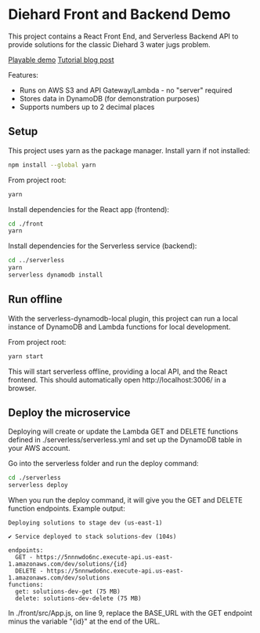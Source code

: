# Diehard Front and Backend Demo

This project contains a React Front End, and Serverless Backend API to provide solutions for the classic Diehard 3 water jugs problem.

[Playable demo](https://react-diehard.s3.amazonaws.com/index.html)
[Tutorial blog post](https://jeremycummins.substack.com/p/microservices-tutorial)

Features:
* Runs on AWS S3 and API Gateway/Lambda - no "server" required
* Stores data in DynamoDB (for demonstration purposes)
* Supports numbers up to 2 decimal places

## Setup

This project uses yarn as the package manager. Install yarn if not installed:
```bash
npm install --global yarn
```

From project root:
```bash
yarn
```

Install dependencies for the React app (frontend):
```bash
cd ./front
yarn
```

Install dependencies for the Serverless service (backend):
```bash
cd ../serverless
yarn
serverless dynamodb install
```

## Run offline

With the serverless-dynamodb-local plugin, this project can run a local instance of DynamoDB and Lambda functions for local development.

From project root:

```bash
yarn start
```
This will start serverless offline, providing a local API, and the React frontend. This should automatically open http://localhost:3006/ in a browser.


## Deploy the microservice

Deploying will create or update the Lambda GET and DELETE functions defined in ./serverless/serverless.yml and set up the DynamoDB table in your AWS account.

Go into the serverless folder and run the deploy command:

```bash
cd ./serverless
serverless deploy
```

When you run the deploy command, it will give you the GET and DELETE function endpoints. Example output:

```
Deploying solutions to stage dev (us-east-1)

✔ Service deployed to stack solutions-dev (104s)

endpoints:
  GET - https://5nnnwdo6nc.execute-api.us-east-1.amazonaws.com/dev/solutions/{id}
  DELETE - https://5nnnwdo6nc.execute-api.us-east-1.amazonaws.com/dev/solutions
functions:
  get: solutions-dev-get (75 MB)
  delete: solutions-dev-delete (75 MB)
```

In ./front/src/App.js, on line 9, replace the BASE_URL with the GET endpoint minus the variable "{id}" at the end of the URL. 
